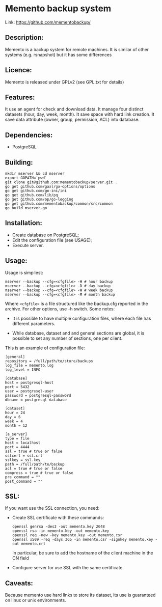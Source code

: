 # Memento backup system

Link: https://github.com/mementobackup/

## Description:

Memento is a backup system for remote machines. It is similar of other systems
(e.g. rsnapshot) but it has some differences

## Licence:

Memento is released under GPLv2 (see GPL.txt for details)

## Features:

It use an agent for check and download data.
It manage four distinct datasets (hour, day, week, month).
It save space with hard link creation.
It save data attribute (owner, group, permission, ACL) into database.

## Dependencies:

 * PostgreSQL

## Building:
```
mkdir mserver && cd mserver
export GOPATH=`pwd`
git clone git@github.com:mementobackup/server.git .
go get github.com/gaal/go-options/options
go get github.com/go-ini/ini
go get github.com/lib/pq
go get github.com/op/go-logging
go get github.com/mementobackup/common/src/common
go build mserver.go
```

## Installation:

 - Create database on PostgreSQL;
 - Edit the configuration file (see USAGE);
 - Execute server.

## Usage:

Usage is simpliest:
```
mserver --backup --cfg=<cfgfile> -H # hour backup
mserver --backup --cfg=<cfgfile> -D # day backup
mserver --backup --cfg=<cfgfile> -W # week backup
mserver --backup --cfg=<cfgfile> -M # month backup
```

Where `<cfgfile>` is a file structured like the backup.cfg reported in the
archive. For other options, use -h switch. Some notes:

 - It is possible to have multiple configuration files, where each file has
   different parameters.
 
 - While database, dataset and and general sections are global, it is possible
   to set any number of sections, one per client.

This is an example of configuration file:
```
[general]
repository = /full/path/to/store/backups
log_file = memento.log
log_level = INFO

[database]
host = postgresql-host
port = 5432
user = postgresql-user
password = postgresql-password
dbname = postgresql-database

[dataset]
hour = 24
day = 6
week = 4
month = 12

[a_server]
type = file
host = localhost
port = 4444
ssl = true # true or false
sslcert = ssl.crt
sslkey = ssl.key
path = /full/path/to/backup
acl = true # true or false
compress = true # true or false
pre_command = ""
post_command = ""
```

## SSL:

If you want use the SSL connection, you need:

 - Create SSL certificate with these commands:
    ```
    openssl genrsa -des3 -out memento.key 2048
    openssl rsa -in memento.key -out memento.key
    openssl req -new -key memento.key -out memento.csr
    openssl x509 -req -days 365 -in memento.csr -signkey memento.key -out memento.crt
    ```
    
   In particular, be sure to add the hostname of the client machine in the CN field     
 - Configure server for use SSL with the same certificate.

## Caveats:

Because memento use hard links to store its dataset, its use is guaranteed on
linux or unix environments.

